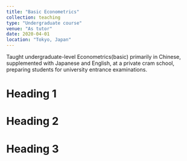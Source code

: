 ```yaml
---
title: "Basic Econometrics"
collection: teaching
type: "Undergraduate course"
venue: "As tutor"
date: 2020-04-01
location: "Tokyo, Japan"
---
```


Taught undergraduate-level Econometrics(basic) primarily in Chinese, supplemented with Japanese and English, at a private cram school, preparing students for university entrance examinations.

Heading 1
======

Heading 2
======

Heading 3
======
